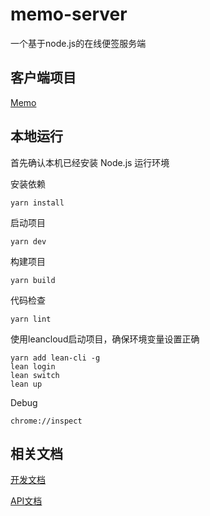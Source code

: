 # memo-server
一个基于node.js的在线便签服务端

## 客户端项目
[Memo](/Hoofoo-WHU/memo)

## 本地运行

首先确认本机已经安装 Node.js 运行环境

安装依赖
```shell
yarn install
```

启动项目
```shell
yarn dev
```

构建项目
```shell
yarn build
```

代码检查
```shell
yarn lint
```

使用leancloud启动项目，确保环境变量设置正确
```shell
yarn add lean-cli -g
lean login
lean switch
lean up
```

Debug
```shell
chrome://inspect
```

## 相关文档
[开发文档](docs)

[API文档](docs/api.md)